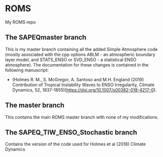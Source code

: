 # ROMS
My ROMS repo

## The SAPEQmaster branch
This is my master branch containing all the added Simple Atmosphere code (mostly associated with the cpp options ABLM - an atmospheric boundary layer model, and STATS_ENSO or SVD_ENSO - a statistical ENSO atmosphere). The documentation for these changes is contained in the following manuscript:

- (Holmes R. M., S. McGregor, A. Santoso and M.H. England (2019) Contribution of Tropical Instability Waves to ENSO Irregularity, Climate Dynamics, 52, 1837-1855)[https://doi.org/10.1007/s00382-018-4217-0].

## The master branch
This contains the main ROMS master branch with none of my modifications.

## The SAPEQ_TIW_ENSO_Stochastic branch
Contains the version of the code used for Holmes et al (2018) Climate Dynamics

